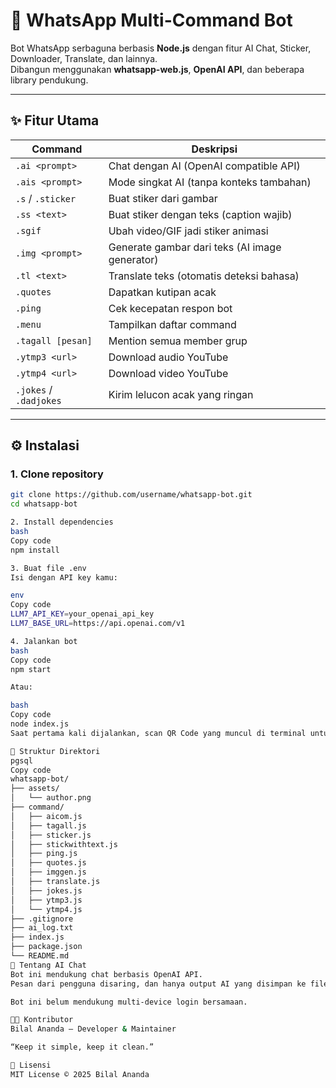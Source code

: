 # 🤖 WhatsApp Multi-Command Bot

Bot WhatsApp serbaguna berbasis **Node.js** dengan fitur AI Chat, Sticker, Downloader, Translate, dan lainnya.  
Dibangun menggunakan **whatsapp-web.js**, **OpenAI API**, dan beberapa library pendukung.

---

## ✨ Fitur Utama

| Command                | Deskripsi                                      |
| ---------------------- | ---------------------------------------------- |
| `.ai <prompt>`         | Chat dengan AI (OpenAI compatible API)         |
| `.ais <prompt>`        | Mode singkat AI (tanpa konteks tambahan)       |
| `.s` / `.sticker`      | Buat stiker dari gambar                        |
| `.ss <text>`           | Buat stiker dengan teks (caption wajib)        |
| `.sgif`                | Ubah video/GIF jadi stiker animasi             |
| `.img <prompt>`        | Generate gambar dari teks (AI image generator) |
| `.tl <text>`           | Translate teks (otomatis deteksi bahasa)       |
| `.quotes`              | Dapatkan kutipan acak                          |
| `.ping`                | Cek kecepatan respon bot                       |
| `.menu`                | Tampilkan daftar command                       |
| `.tagall [pesan]`      | Mention semua member grup                      |
| `.ytmp3 <url>`         | Download audio YouTube                         |
| `.ytmp4 <url>`         | Download video YouTube                         |
| `.jokes` / `.dadjokes` | Kirim lelucon acak yang ringan                 |

---

## ⚙️ Instalasi

### 1. Clone repository

```bash
git clone https://github.com/username/whatsapp-bot.git
cd whatsapp-bot

2. Install dependencies
bash
Copy code
npm install

3. Buat file .env
Isi dengan API key kamu:

env
Copy code
LLM7_API_KEY=your_openai_api_key
LLM7_BASE_URL=https://api.openai.com/v1

4. Jalankan bot
bash
Copy code
npm start

Atau:

bash
Copy code
node index.js
Saat pertama kali dijalankan, scan QR Code yang muncul di terminal untuk login WhatsApp.

📁 Struktur Direktori
pgsql
Copy code
whatsapp-bot/
├── assets/
│   └── author.png
├── command/
│   ├── aicom.js
│   ├── tagall.js
│   ├── sticker.js
│   ├── stickwithtext.js
│   ├── ping.js
│   ├── quotes.js
│   ├── imggen.js
│   ├── translate.js
│   ├── jokes.js
│   ├── ytmp3.js
│   └── ytmp4.js
├── .gitignore
├── ai_log.txt
├── index.js
├── package.json
└── README.md
🧠 Tentang AI Chat
Bot ini mendukung chat berbasis OpenAI API.
Pesan dari pengguna disaring, dan hanya output AI yang disimpan ke file ai_log.txt.

Bot ini belum mendukung multi-device login bersamaan.

🧑‍💻 Kontributor
Bilal Ananda — Developer & Maintainer

“Keep it simple, keep it clean.”

📜 Lisensi
MIT License © 2025 Bilal Ananda
```
